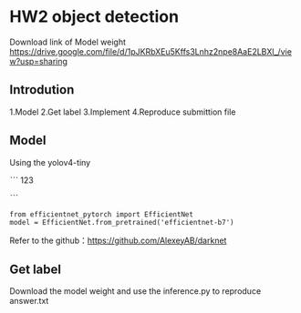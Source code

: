 # HW2 object detection



Download link of Model weight
https://drive.google.com/file/d/1pJKRbXEu5Kffs3Lnhz2npe8AaE2LBXl_/view?usp=sharing

## Introdution 
1.Model
2.Get label
3.Implement
4.Reproduce submittion file

## Model
Using the yolov4-tiny

ˋˋˋ
123

ˋˋˋ

```
from efficientnet_pytorch import EfficientNet
model = EfficientNet.from_pretrained('efficientnet-b7')
```
Refer to the github：https://github.com/AlexeyAB/darknet

## Get label
Download the model weight and use the inference.py to reproduce answer.txt 


